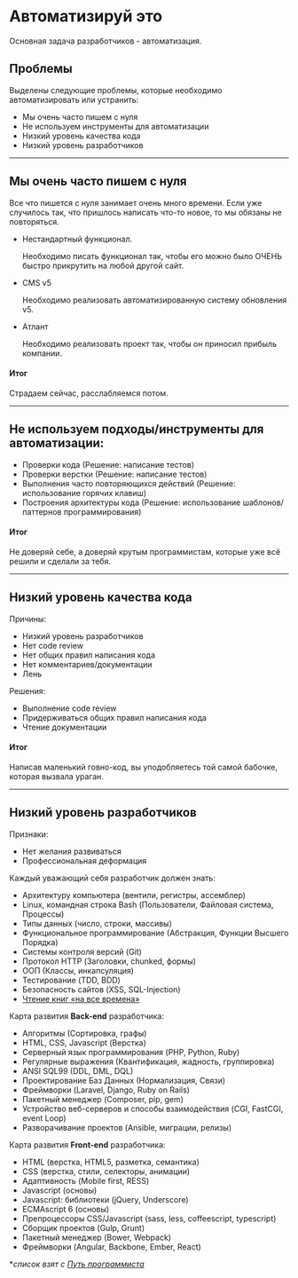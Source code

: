 Автоматизируй это
==========
Основная задача разработчиков - автоматизация.

## Проблемы
Выделены следующие проблемы, которые необходимо автоматизировать или устранить:

- Мы очень часто пишем с нуля
- Не используем инструменты для автоматизации
- Низкий уровень качества кода
- Низкий уровень разработчиков

-----------------------------

## Мы очень часто пишем с нуля
Все что пишется с нуля занимает очень много времени. Если уже случилось так, что
пришлось написать что-то новое, то мы обязаны не повторяться.

- Нестандартный функционал.

  Необходимо писать функционал так, чтобы его можно было ОЧЕНЬ быстро прикрутить
  на любой другой сайт.

- CMS v5

  Необходимо реализовать автоматизированную систему обновления v5.

- Атлант

  Необходимо реализовать проект так, чтобы он приносил прибыль компании.

#### Итог
Страдаем сейчас, расслабляемся потом.

-----------------------------

## Не используем подходы/инструменты для автоматизации:
- Проверки кода (Решение: написание тестов)
- Проверки верстки (Решение: написание тестов)
- Выполнения часто повторяющихся действий (Решение: использование горячих клавиш)
- Построения архитектуры кода (Решение: использование шаблонов/паттернов программирования)

#### Итог
Не доверяй себе, а доверяй крутым программистам, которые уже всё решили и сделали за тебя.

-----------------------------

## Низкий уровень качества кода
Причины:
 - Низкий уровень разработчиков
 - Нет code review
 - Нет общих правил написания кода
 - Нет комментариев/документации
 - Лень

Решения:
 - Выполнение code review
 - Придерживаться общих правил написания кода
 - Чтение документации

#### Итог
Написав маленький говно-код, вы уподобляетесь той самой бабочке,
которая вызвала ураган.

-----------------------------

## Низкий уровень разработчиков
Признаки:
- Нет желания развиваться
- Профессиональная деформация


Каждый уважающий себя разработчик должен знать:
- Архитектуру компьютера (вентили, регистры, ассемблер)
- Linux, командная строка Bash (Пользователи, Файловая система, Процессы)
- Типы данных (число, строки, массивы)
- Функциональное программирование (Абстракция, Функции Высшего Порядка)
- Системы контроля версий (Git)
- Протокол HTTP (Заголовки, chunked, формы)
- ООП (Классы, инкапсуляция)
- Тестирование (TDD, BDD)
- Безопасность сайтов (XSS, SQL-Injection)
- [Чтение книг «на все времена»](https://map.hexlet.io/pages/books)


Карта развития **Back-end** разработчика:
- Алгоритмы (Сортировка, графы)
- HTML, CSS, Javascript (Верстка)
- Серверный язык программирования (PHP, Python, Ruby)
- Регулярные выражения (Квантификация, жадность, группировка)
- ANSI SQL99 (DDL, DML, DQL)
- Проектирование Баз Данных (Нормализация, Связи)
- Фреймворки (Laravel, Django, Ruby on Rails)
- Пакетный менеджер (Composer, pip, gem)
- Устройство веб-серверов и способы взаимодействия (CGI, FastCGI, event Loop)
- Разворачивание проектов (Ansible, миграции, релизы)


Карта развития **Front-end** разработчика:
- HTML (верстка, HTML5, разметка, семантика)
- CSS (верстка, стили, селекторы, анимации)
- Адаптивность (Mobile first, RESS)
- Javascript (основы)
- Javascript: библиотеки (jQuery, Underscore)
- ECMAscript 6 (основы)
- Препроцессоры CSS/Javascript (sass, less, coffeescript, typescript)
- Сборщик проектов (Gulp, Grunt)
- Пакетный менеджер (Bower, Webpack)
- Фреймворки (Angular, Backbone, Ember, React)

**список взят с [Путь программиста](https://map.hexlet.io/)*
